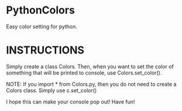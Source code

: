 # PythonColors
Easy color setting for python.

# INSTRUCTIONS
Simply create a class Colors. Then, when you want to set the color of something that will be printed to console, use Colors.set_color(). 

NOTE: If you import * from Colors.py, then you do not need to create a Colors class. Simply use c.set_color()

I hope this can make your console pop out! Have fun!
